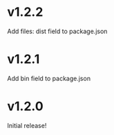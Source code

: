 # v1.2.2

Add files: dist field to package.json

# v1.2.1

Add bin field to package.json

# v1.2.0

Initial release!
